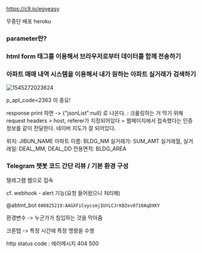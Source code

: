 https://c9.io/egyeasy



무중단 배포 heroku

### parameter란?

### html form 태그를 이용해서 브라우저로부터 데이터를 함께 전송하기

### 아파트 매매 내역 시스템을 이용해서 내가 원하는 아파트 실거래가 검색하기

![1545272023624](C:\Users\student\AppData\Roaming\Typora\typora-user-images\1545272023624.png)

p_apt_code=2363 이 중요!



response print 하면 -> {"jsonList":null} 로 나온다.
: 크롤링하는 거 막기 위해
request headers > host, referer가 지정되어있다 = 웹페이지에서 접속했다는 인증 정보를 같이 전달한다. 네이버 지도가 잘 되어있다.

위치: JIBUN_NAME
아파트 이름: BLDG_NM
실거래가: SUM_AMT
실거래월, 실거래일: DEAL_MM, DEAL_DD
전용면적: BLDG_AREA



### Telegram 챗봇 코드 간단 리뷰 / 기본 환경 구성

텔레그램 웹으로 접속

cf. webhook - alert 기능(요청 들어왔으니 처리해)

@abtmt_bot `680825219:AAGXFiCvycsmjIUYLCJrKBZev0710AqDXKY`

환경변수 -> 누군가가 침입하는 것을 막아줌

크론탭 -> 특정 시간에 특정 명령을 수행

http status code : 에러메시지 404 500

